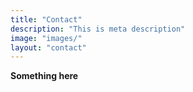 ```yaml
---
title: "Contact"
description: "This is meta description"
image: "images/"
layout: "contact"
---
```


**Something here**
